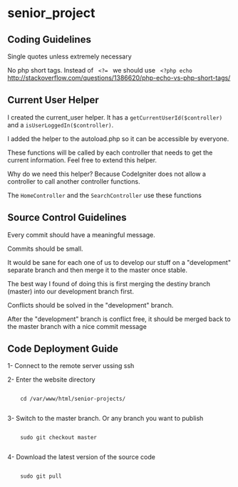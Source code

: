 <h1>senior_project</h1>

<h2>Coding Guidelines</h2>

<p>
  Single quotes unless extremely necessary
</p>

<p>
No php short tags.
Instead of <code> &#60;?= </code> we should use <code> &#60;?php echo </code>
<br/>
<a href="http://stackoverflow.com/questions/1386620/php-echo-vs-php-short-tags/">http://stackoverflow.com/questions/1386620/php-echo-vs-php-short-tags/</a>
<p/>

<h2>Current User Helper</h2>
<p>
  I created the current_user helper. It has a <code>getCurrentUserId($controller)</code> and a <code>isUserLoggedIn($controller)</code>.
</p>

<p>
  I added the helper to the autoload.php so it can be accessible by everyone.
</p>

<p>
  These functions will be called by each controller that needs to get the current information. Feel free to extend this helper.
<p>
<p>Why do we need this helper? Because CodeIgniter does not allow a controller to call another controller functions.</p>
<p>The <code>HomeController</code> and the <code>SearchController</code> use these functions</p>


<h2>Source Control Guidelines</h2>

<p>Every commit should have a meaningful message.</p>
<p>Commits should be small.</p>

<p>
  It would be sane for each one of us to develop our stuff on a "development" separate branch and then merge it to the master once stable.
</p>

<p>
  The best way I found of doing this is first merging the destiny branch (master) into our development branch first.</p>
<p>Conflicts should be solved in the "development" branch.</p>
<p>After the "development" branch is conflict free, it should be merged back to the master branch with a nice commit message</p>



<h2>Code Deployment Guide</h2>

<p>
1- Connect to the remote server ussing ssh
</p>

<p>
2- Enter the website directory
  <p><code>
    cd /var/www/html/senior-projects/
  </code></p>
</p>  

<p>
3- Switch to the master branch. Or any branch you want to publish
  <p><code>
    sudo git checkout master  
  </code></p>
</p>

<p>
4- Download the latest version of the source code
  <p><code>
    sudo git pull
  </code></p>
</p>
